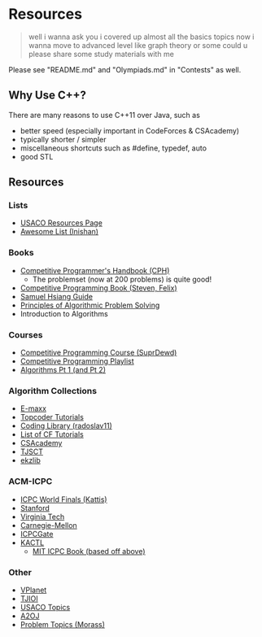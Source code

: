 # Resources

> well i wanna ask you i covered up almost all the basics topics now i wanna move to advanced level like graph theory or some could u please share some study materials with me

Please see "README.md" and "Olympiads.md" in "Contests" as well.

## Why Use C++?

There are many reasons to use C++11 over Java, such as
  * better speed (especially important in CodeForces & CSAcademy)
  * typically shorter / simpler
  * miscellaneous shortcuts such as #define, typedef, auto
  * good STL

## Resources

### Lists

  * [USACO Resources Page](http://www.usaco.org/index.php?page=resources)
  * [Awesome List (Inishan)](http://codeforces.com/blog/entry/23054)

### Books

  * [Competitive Programmer's Handbook (CPH)](https://cses.fi/)
    * The problemset (now at 200 problems) is quite good!
  * [Competitive Programming Book (Steven, Felix)](http://www.comp.nus.edu.sg/~stevenha/myteaching/competitive_programming/cp1.pdf)
  * [Samuel Hsiang Guide](https://github.com/alwayswimmin/cs_guide)
  * [Principles of Algorithmic Problem Solving](http://www.csc.kth.se/~jsannemo/slask/main.pdf)
  * Introduction to Algorithms

### Courses

  * [Competitive Programming Course (SuprDewd)](https://github.com/SuprDewd/T-414-AFLV)
  * [Competitive Programming Playlist](https://www.commonlounge.com/community/862d2091c64e447cacde77d4c76a9ac3)
  * [Algorithms Pt 1 (and Pt 2)](https://www.coursera.org/learn/algorithms-part1)

### Algorithm Collections

  * [E-maxx](https://e-maxx-eng.appspot.com/)
  * [Topcoder Tutorials](http://www.topcoder.com/community/data-science/data-science-tutorials/)
  * [Coding Library (radoslav11)](https://github.com/radoslav11/Coding-Library?files=1)
  * [List of CF Tutorials](http://codeforces.com/blog/entry/57282)
  * [CSAcademy](https://csacademy.com/lessons/)
  * [TJSCT](https://activities.tjhsst.edu/sct/)
  * [ekzlib](http://ekzlib.herokuapp.com)

### ACM-ICPC

  * [ICPC World Finals (Kattis)](https://icpc.kattis.com/problems)
  * [Stanford](http://web.stanford.edu/class/cs97si/)
  * [Virginia Tech](https://icpc.cs.vt.edu/#/)
  * [Carnegie-Mellon](https://contest.cs.cmu.edu/295/f17/)
  * [ICPCGate](https://icpcgate.org/contest/index.php)
  * [KACTL](https://github.com/kth-competitive-programming/kactl)
    * [MIT ICPC Book (based off above)](https://github.com/ecnerwala/icpc-book)

### Other

  * [VPlanet](https://vplanetcoding.com/)
  * [TJIOI](https://github.com/tjsct/tjioi-study-guide)
  * [USACO Topics](https://www.quora.com/What-topics-algorithms-should-be-mastered-to-pass-each-of-the-four-divisions-of-USACO)
  * [A2OJ](https://a2oj.com/)
  * [Problem Topics (Morass)](http://codeforces.com/blog/entry/55274)
